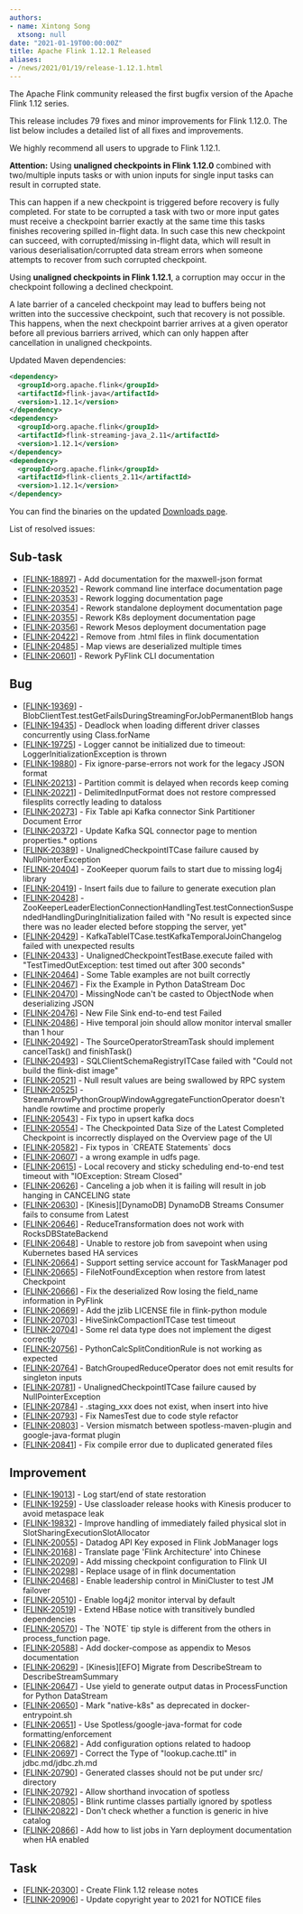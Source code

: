 ```yaml
---
authors:
- name: Xintong Song
  xtsong: null
date: "2021-01-19T00:00:00Z"
title: Apache Flink 1.12.1 Released
aliases:
- /news/2021/01/19/release-1.12.1.html
---
```


The Apache Flink community released the first bugfix version of the Apache Flink 1.12 series.

This release includes 79 fixes and minor improvements for Flink 1.12.0. The list below includes a detailed list of all fixes and improvements.

We highly recommend all users to upgrade to Flink 1.12.1.

<div class="alert alert-danger small" markdown="1">
<b>Attention:</b>
Using <b>unaligned checkpoints in Flink 1.12.0</b> combined with two/multiple inputs tasks or with union inputs for single input tasks can result in corrupted state.

This can happen if a new checkpoint is triggered before recovery is fully completed. For state to be corrupted a task with two or more input gates must receive a checkpoint barrier exactly at the same time this tasks finishes recovering spilled in-flight data. In such case this new checkpoint can succeed, with corrupted/missing in-flight data, which will result in various deserialisation/corrupted data stream errors when someone attempts to recover from such corrupted checkpoint.

Using <b>unaligned checkpoints in Flink 1.12.1</b>, a corruption may occur in the checkpoint following a declined checkpoint.

A late barrier of a canceled checkpoint may lead to buffers being not written into the successive checkpoint, such that recovery is not possible. This happens, when the next checkpoint barrier arrives at a given operator before all previous barriers arrived, which can only happen after cancellation in unaligned checkpoints.  
</div>

Updated Maven dependencies:

```xml
<dependency>
  <groupId>org.apache.flink</groupId>
  <artifactId>flink-java</artifactId>
  <version>1.12.1</version>
</dependency>
<dependency>
  <groupId>org.apache.flink</groupId>
  <artifactId>flink-streaming-java_2.11</artifactId>
  <version>1.12.1</version>
</dependency>
<dependency>
  <groupId>org.apache.flink</groupId>
  <artifactId>flink-clients_2.11</artifactId>
  <version>1.12.1</version>
</dependency>
```

You can find the binaries on the updated [Downloads page](/downloads.html).

List of resolved issues:

<h2>        Sub-task
</h2>
<ul>
<li>[<a href='https://issues.apache.org/jira/browse/FLINK-18897'>FLINK-18897</a>] -         Add documentation for the maxwell-json format
</li>
<li>[<a href='https://issues.apache.org/jira/browse/FLINK-20352'>FLINK-20352</a>] -         Rework command line interface documentation page
</li>
<li>[<a href='https://issues.apache.org/jira/browse/FLINK-20353'>FLINK-20353</a>] -         Rework logging documentation page
</li>
<li>[<a href='https://issues.apache.org/jira/browse/FLINK-20354'>FLINK-20354</a>] -         Rework standalone deployment documentation page
</li>
<li>[<a href='https://issues.apache.org/jira/browse/FLINK-20355'>FLINK-20355</a>] -         Rework K8s deployment documentation page
</li>
<li>[<a href='https://issues.apache.org/jira/browse/FLINK-20356'>FLINK-20356</a>] -         Rework Mesos deployment documentation page
</li>
<li>[<a href='https://issues.apache.org/jira/browse/FLINK-20422'>FLINK-20422</a>] -         Remove  from .html files in flink documentation
</li>
<li>[<a href='https://issues.apache.org/jira/browse/FLINK-20485'>FLINK-20485</a>] -         Map views are deserialized multiple times
</li>
<li>[<a href='https://issues.apache.org/jira/browse/FLINK-20601'>FLINK-20601</a>] -         Rework PyFlink CLI documentation
</li>
</ul>

<h2>        Bug
</h2>
<ul>
<li>[<a href='https://issues.apache.org/jira/browse/FLINK-19369'>FLINK-19369</a>] -         BlobClientTest.testGetFailsDuringStreamingForJobPermanentBlob hangs
</li>
<li>[<a href='https://issues.apache.org/jira/browse/FLINK-19435'>FLINK-19435</a>] -         Deadlock when loading different driver classes concurrently using Class.forName
</li>
<li>[<a href='https://issues.apache.org/jira/browse/FLINK-19725'>FLINK-19725</a>] -         Logger cannot be initialized due to timeout: LoggerInitializationException is thrown
</li>
<li>[<a href='https://issues.apache.org/jira/browse/FLINK-19880'>FLINK-19880</a>] -         Fix ignore-parse-errors not work for the legacy JSON format
</li>
<li>[<a href='https://issues.apache.org/jira/browse/FLINK-20213'>FLINK-20213</a>] -         Partition commit is delayed when records keep coming
</li>
<li>[<a href='https://issues.apache.org/jira/browse/FLINK-20221'>FLINK-20221</a>] -         DelimitedInputFormat does not restore compressed filesplits correctly leading to dataloss
</li>
<li>[<a href='https://issues.apache.org/jira/browse/FLINK-20273'>FLINK-20273</a>] -         Fix Table api Kafka connector Sink Partitioner Document Error
</li>
<li>[<a href='https://issues.apache.org/jira/browse/FLINK-20372'>FLINK-20372</a>] -         Update Kafka SQL connector page to mention properties.* options
</li>
<li>[<a href='https://issues.apache.org/jira/browse/FLINK-20389'>FLINK-20389</a>] -         UnalignedCheckpointITCase failure caused by NullPointerException
</li>
<li>[<a href='https://issues.apache.org/jira/browse/FLINK-20404'>FLINK-20404</a>] -         ZooKeeper quorum fails to start due to missing log4j library
</li>
<li>[<a href='https://issues.apache.org/jira/browse/FLINK-20419'>FLINK-20419</a>] -         Insert fails due to failure to generate execution plan
</li>
<li>[<a href='https://issues.apache.org/jira/browse/FLINK-20428'>FLINK-20428</a>] -         ZooKeeperLeaderElectionConnectionHandlingTest.testConnectionSuspendedHandlingDuringInitialization failed with &quot;No result is expected since there was no leader elected before stopping the server, yet&quot;
</li>
<li>[<a href='https://issues.apache.org/jira/browse/FLINK-20429'>FLINK-20429</a>] -         KafkaTableITCase.testKafkaTemporalJoinChangelog failed with unexpected results
</li>
<li>[<a href='https://issues.apache.org/jira/browse/FLINK-20433'>FLINK-20433</a>] -         UnalignedCheckpointTestBase.execute failed with &quot;TestTimedOutException: test timed out after 300 seconds&quot;
</li>
<li>[<a href='https://issues.apache.org/jira/browse/FLINK-20464'>FLINK-20464</a>] -         Some Table examples are not built correctly
</li>
<li>[<a href='https://issues.apache.org/jira/browse/FLINK-20467'>FLINK-20467</a>] -         Fix the Example in Python DataStream Doc
</li>
<li>[<a href='https://issues.apache.org/jira/browse/FLINK-20470'>FLINK-20470</a>] -         MissingNode can&#39;t be casted to ObjectNode when deserializing JSON
</li>
<li>[<a href='https://issues.apache.org/jira/browse/FLINK-20476'>FLINK-20476</a>] -         New File Sink end-to-end test Failed
</li>
<li>[<a href='https://issues.apache.org/jira/browse/FLINK-20486'>FLINK-20486</a>] -         Hive temporal join should allow monitor interval smaller than 1 hour
</li>
<li>[<a href='https://issues.apache.org/jira/browse/FLINK-20492'>FLINK-20492</a>] -         The SourceOperatorStreamTask should implement cancelTask() and finishTask()
</li>
<li>[<a href='https://issues.apache.org/jira/browse/FLINK-20493'>FLINK-20493</a>] -         SQLClientSchemaRegistryITCase failed with &quot;Could not build the flink-dist image&quot;
</li>
<li>[<a href='https://issues.apache.org/jira/browse/FLINK-20521'>FLINK-20521</a>] -         Null result values are being swallowed by RPC system
</li>
<li>[<a href='https://issues.apache.org/jira/browse/FLINK-20525'>FLINK-20525</a>] -         StreamArrowPythonGroupWindowAggregateFunctionOperator doesn&#39;t handle rowtime and proctime properly
</li>
<li>[<a href='https://issues.apache.org/jira/browse/FLINK-20543'>FLINK-20543</a>] -         Fix typo in upsert kafka docs
</li>
<li>[<a href='https://issues.apache.org/jira/browse/FLINK-20554'>FLINK-20554</a>] -         The Checkpointed Data Size of the Latest Completed Checkpoint is incorrectly displayed on the Overview page of the UI
</li>
<li>[<a href='https://issues.apache.org/jira/browse/FLINK-20582'>FLINK-20582</a>] -         Fix typos in `CREATE Statements` docs
</li>
<li>[<a href='https://issues.apache.org/jira/browse/FLINK-20607'>FLINK-20607</a>] -         a wrong example in udfs page.
</li>
<li>[<a href='https://issues.apache.org/jira/browse/FLINK-20615'>FLINK-20615</a>] -         Local recovery and sticky scheduling end-to-end test timeout with &quot;IOException: Stream Closed&quot;
</li>
<li>[<a href='https://issues.apache.org/jira/browse/FLINK-20626'>FLINK-20626</a>] -         Canceling a job when it is failing will result in job hanging in CANCELING state
</li>
<li>[<a href='https://issues.apache.org/jira/browse/FLINK-20630'>FLINK-20630</a>] -         [Kinesis][DynamoDB] DynamoDB Streams Consumer fails to consume from Latest
</li>
<li>[<a href='https://issues.apache.org/jira/browse/FLINK-20646'>FLINK-20646</a>] -         ReduceTransformation does not work with RocksDBStateBackend
</li>
<li>[<a href='https://issues.apache.org/jira/browse/FLINK-20648'>FLINK-20648</a>] -         Unable to restore job from savepoint when using Kubernetes based HA services
</li>
<li>[<a href='https://issues.apache.org/jira/browse/FLINK-20664'>FLINK-20664</a>] -         Support setting service account for TaskManager pod
</li>
<li>[<a href='https://issues.apache.org/jira/browse/FLINK-20665'>FLINK-20665</a>] -         FileNotFoundException when restore from latest Checkpoint
</li>
<li>[<a href='https://issues.apache.org/jira/browse/FLINK-20666'>FLINK-20666</a>] -         Fix the deserialized Row losing the field_name information in PyFlink
</li>
<li>[<a href='https://issues.apache.org/jira/browse/FLINK-20669'>FLINK-20669</a>] -         Add the jzlib LICENSE file in flink-python module
</li>
<li>[<a href='https://issues.apache.org/jira/browse/FLINK-20703'>FLINK-20703</a>] -         HiveSinkCompactionITCase test timeout
</li>
<li>[<a href='https://issues.apache.org/jira/browse/FLINK-20704'>FLINK-20704</a>] -         Some rel data type does not implement the digest correctly
</li>
<li>[<a href='https://issues.apache.org/jira/browse/FLINK-20756'>FLINK-20756</a>] -         PythonCalcSplitConditionRule is not working as expected
</li>
<li>[<a href='https://issues.apache.org/jira/browse/FLINK-20764'>FLINK-20764</a>] -         BatchGroupedReduceOperator does not emit results for singleton inputs
</li>
<li>[<a href='https://issues.apache.org/jira/browse/FLINK-20781'>FLINK-20781</a>] -         UnalignedCheckpointITCase failure caused by NullPointerException
</li>
<li>[<a href='https://issues.apache.org/jira/browse/FLINK-20784'>FLINK-20784</a>] -         .staging_xxx does not exist, when insert into hive
</li>
<li>[<a href='https://issues.apache.org/jira/browse/FLINK-20793'>FLINK-20793</a>] -         Fix NamesTest due to code style refactor
</li>
<li>[<a href='https://issues.apache.org/jira/browse/FLINK-20803'>FLINK-20803</a>] -         Version mismatch between spotless-maven-plugin and google-java-format plugin
</li>
<li>[<a href='https://issues.apache.org/jira/browse/FLINK-20841'>FLINK-20841</a>] -         Fix compile error due to duplicated generated files
</li>
</ul>

<h2>        Improvement
</h2>
<ul>
<li>[<a href='https://issues.apache.org/jira/browse/FLINK-19013'>FLINK-19013</a>] -         Log start/end of state restoration
</li>
<li>[<a href='https://issues.apache.org/jira/browse/FLINK-19259'>FLINK-19259</a>] -         Use classloader release hooks with Kinesis producer to avoid metaspace leak
</li>
<li>[<a href='https://issues.apache.org/jira/browse/FLINK-19832'>FLINK-19832</a>] -         Improve handling of immediately failed physical slot in SlotSharingExecutionSlotAllocator
</li>
<li>[<a href='https://issues.apache.org/jira/browse/FLINK-20055'>FLINK-20055</a>] -         Datadog API Key exposed in Flink JobManager logs
</li>
<li>[<a href='https://issues.apache.org/jira/browse/FLINK-20168'>FLINK-20168</a>] -         Translate page &#39;Flink Architecture&#39; into Chinese
</li>
<li>[<a href='https://issues.apache.org/jira/browse/FLINK-20209'>FLINK-20209</a>] -         Add missing checkpoint configuration to Flink UI
</li>
<li>[<a href='https://issues.apache.org/jira/browse/FLINK-20298'>FLINK-20298</a>] -         Replace usage of  in flink documentation
</li>
<li>[<a href='https://issues.apache.org/jira/browse/FLINK-20468'>FLINK-20468</a>] -         Enable leadership control in MiniCluster to test JM failover
</li>
<li>[<a href='https://issues.apache.org/jira/browse/FLINK-20510'>FLINK-20510</a>] -         Enable log4j2 monitor interval by default
</li>
<li>[<a href='https://issues.apache.org/jira/browse/FLINK-20519'>FLINK-20519</a>] -         Extend HBase notice with transitively bundled dependencies
</li>
<li>[<a href='https://issues.apache.org/jira/browse/FLINK-20570'>FLINK-20570</a>] -         The `NOTE` tip style is different from the others in process_function page.
</li>
<li>[<a href='https://issues.apache.org/jira/browse/FLINK-20588'>FLINK-20588</a>] -         Add docker-compose as appendix to Mesos documentation
</li>
<li>[<a href='https://issues.apache.org/jira/browse/FLINK-20629'>FLINK-20629</a>] -         [Kinesis][EFO] Migrate from DescribeStream to DescribeStreamSummary
</li>
<li>[<a href='https://issues.apache.org/jira/browse/FLINK-20647'>FLINK-20647</a>] -         Use yield to generate output datas in ProcessFunction for Python DataStream
</li>
<li>[<a href='https://issues.apache.org/jira/browse/FLINK-20650'>FLINK-20650</a>] -         Mark &quot;native-k8s&quot; as deprecated in docker-entrypoint.sh
</li>
<li>[<a href='https://issues.apache.org/jira/browse/FLINK-20651'>FLINK-20651</a>] -         Use Spotless/google-java-format for code formatting/enforcement
</li>
<li>[<a href='https://issues.apache.org/jira/browse/FLINK-20682'>FLINK-20682</a>] -         Add configuration options related to hadoop
</li>
<li>[<a href='https://issues.apache.org/jira/browse/FLINK-20697'>FLINK-20697</a>] -         Correct the Type of &quot;lookup.cache.ttl&quot; in jdbc.md/jdbc.zh.md
</li>
<li>[<a href='https://issues.apache.org/jira/browse/FLINK-20790'>FLINK-20790</a>] -         Generated classes should not be put under src/ directory
</li>
<li>[<a href='https://issues.apache.org/jira/browse/FLINK-20792'>FLINK-20792</a>] -         Allow shorthand invocation of spotless
</li>
<li>[<a href='https://issues.apache.org/jira/browse/FLINK-20805'>FLINK-20805</a>] -         Blink runtime classes partially ignored by spotless
</li>
<li>[<a href='https://issues.apache.org/jira/browse/FLINK-20822'>FLINK-20822</a>] -         Don&#39;t check whether a function is generic in hive catalog
</li>
<li>[<a href='https://issues.apache.org/jira/browse/FLINK-20866'>FLINK-20866</a>] -         Add how to list jobs in Yarn deployment documentation when HA enabled
</li>
</ul>

<h2>        Task
</h2>
<ul>
<li>[<a href='https://issues.apache.org/jira/browse/FLINK-20300'>FLINK-20300</a>] -         Create Flink 1.12 release notes
</li>
<li>[<a href='https://issues.apache.org/jira/browse/FLINK-20906'>FLINK-20906</a>] -         Update copyright year to 2021 for NOTICE files
</li>
</ul>
